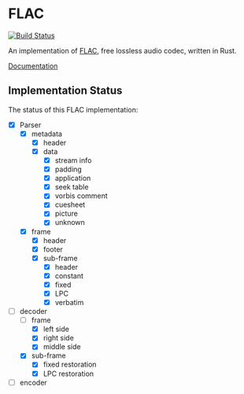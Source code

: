 # FLAC

[![Build Status](https://travis-ci.org/sourrust/flac.svg?branch=master)](https://travis-ci.org/sourrust/flac)

An implementation of [FLAC][flac], free lossless audio codec, written in
Rust.

[Documentation][documentation]

## Implementation Status

The status of this FLAC implementation:

- [x] Parser
  - [x] metadata
    - [x] header
    - [x] data
      - [x] stream info
      - [x] padding
      - [x] application
      - [x] seek table
      - [x] vorbis comment
      - [x] cuesheet
      - [x] picture
      - [x] unknown
  - [x] frame
    - [x] header
    - [x] footer
    - [x] sub-frame
      - [x] header
      - [x] constant
      - [x] fixed
      - [x] LPC
      - [x] verbatim
- [ ] decoder
  - [ ] frame
    - [x] left side
    - [x] right side
    - [x] middle side
  - [x] sub-frame
    - [x] fixed restoration
    - [x] LPC restoration
- [ ] encoder

[flac]: https://xiph.org/flac
[documentation]: https://sourrust.github.io/flac
